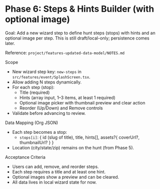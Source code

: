 # Phase 6: Steps & Hints Builder (with optional image)

Goal: Add a new wizard step to define hunt steps (stops) with hints and an optional image per step. This is still draft/local-only; persistence comes later.

Reference: `project/features-updated-data-model/NOTES.md`

Scope
- New wizard step key: `new-steps` in `src/features/event/SplashScreen.tsx`.
- Allow adding N steps dynamically.
- For each step (stop):
  - Title (required)
  - Hints (array input, 1–3 items, at least 1 required)
  - Optional image picker with thumbnail preview and clear action
  - Reorder (Up/Down) and Remove controls
- Validate before advancing to review.

Data Mapping (Org JSON)
- Each step becomes a stop:
  - `stops[i]`: { id (slug of title), title, hints[], assets?{ coverUrl?, thumbnailUrl? } }
- Location (city/state/zip) remains on the hunt (from Phase 5).

Acceptance Criteria
- Users can add, remove, and reorder steps.
- Each step requires a title and at least one hint.
- Optional images show a preview and can be cleared.
- All data lives in local wizard state for now.
